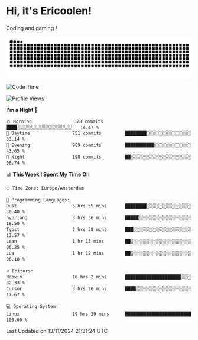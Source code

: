 # Hi, it's Ericoolen!
Coding and gaming！

<picture>
  <source media="(prefers-color-scheme: dark)" srcset="https://raw.githubusercontent.com/Eric-Song-Nop/Eric-Song-Nop/output/github-contribution-grid-snake-dark.svg">
  <source media="(prefers-color-scheme: light)" srcset="https://raw.githubusercontent.com/Eric-Song-Nop/Eric-Song-Nop/output/github-contribution-grid-snake.svg">
  <img alt="github contribution grid snake animation" src="https://raw.githubusercontent.com/Eric-Song-Nop/Eric-Song-Nop/output/github-contribution-grid-snake.svg">
</picture>

<!--START_SECTION:waka-->
![Code Time](http://img.shields.io/badge/Code%20Time-1%2C580%20hrs%2046%20mins-blue)

![Profile Views](http://img.shields.io/badge/Profile%20Views-4-blue)

**I'm a Night 🦉** 

```text
🌞 Morning                328 commits         ████░░░░░░░░░░░░░░░░░░░░░   14.47 % 
🌆 Daytime                751 commits         ████████░░░░░░░░░░░░░░░░░   33.14 % 
🌃 Evening                989 commits         ███████████░░░░░░░░░░░░░░   43.65 % 
🌙 Night                  198 commits         ██░░░░░░░░░░░░░░░░░░░░░░░   08.74 % 
```


📊 **This Week I Spent My Time On** 

```text
🕑︎ Time Zone: Europe/Amsterdam

💬 Programming Languages: 
Rust                     5 hrs 55 mins       ████████░░░░░░░░░░░░░░░░░   30.40 % 
hyprlang                 3 hrs 36 mins       █████░░░░░░░░░░░░░░░░░░░░   18.50 % 
Typst                    2 hrs 38 mins       ███░░░░░░░░░░░░░░░░░░░░░░   13.57 % 
Lean                     1 hr 13 mins        ██░░░░░░░░░░░░░░░░░░░░░░░   06.25 % 
Lua                      1 hr 12 mins        ██░░░░░░░░░░░░░░░░░░░░░░░   06.18 % 

🔥 Editors: 
Neovim                   16 hrs 2 mins       █████████████████████░░░░   82.33 % 
Cursor                   3 hrs 26 mins       ████░░░░░░░░░░░░░░░░░░░░░   17.67 % 

💻 Operating System: 
Linux                    19 hrs 29 mins      █████████████████████████   100.00 % 
```


 Last Updated on 13/11/2024 21:31:24 UTC
<!--END_SECTION:waka-->
